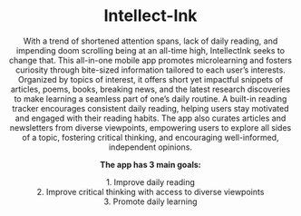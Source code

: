  <h1 align="center">Intellect-Ink</h1>

<p align="center"> With a trend of shortened attention spans, lack of daily reading, and impending doom scrolling being at an all-time high, IntellectInk seeks to change that. This all-in-one mobile app promotes microlearning and fosters curiosity through bite-sized information tailored to each user’s interests. Organized by topics of interest, it offers short yet impactful snippets of articles, poems, books, breaking news, and the latest research discoveries to make learning a seamless part of one’s daily routine. A built-in reading tracker encourages consistent daily reading, helping users stay motivated and engaged with their reading habits. The app also curates articles and newsletters from diverse viewpoints, empowering users to explore all sides of a topic, fostering critical thinking, and encouraging well-informed, independent opinions.</p>


<p align="center"><b>The app has 3 main goals:</b></p>

<div align="center">
    1. Improve daily reading <br>
    2. Improve critical thinking with access to diverse viewpoints <br>
    3. Promote daily learning
</div>

